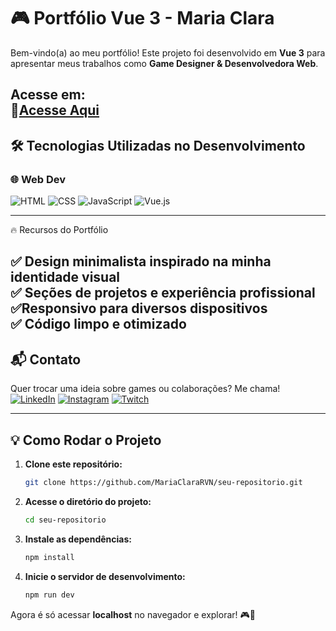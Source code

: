 # 🎮 Portfólio Vue 3 - Maria Clara

Bem-vindo(a) ao meu portfólio! Este projeto foi desenvolvido em **Vue 3** para apresentar meus trabalhos como **Game Designer & Desenvolvedora Web**.

## Acesse em: <br> 🔗[Acesse Aqui](https://portifolio-a4u4xhatf-mariaclararvns-projects.vercel.app/)

## 🛠️ Tecnologias Utilizadas no Desenvolvimento

### 🌐 Web Dev
![HTML](https://img.shields.io/badge/HTML5-E34F26?style=for-the-badge&logo=html5&logoColor=white) 
![CSS](https://img.shields.io/badge/CSS3-1572B6?style=for-the-badge&logo=css3&logoColor=white) 
![JavaScript](https://img.shields.io/badge/JavaScript-F7DF1E?style=for-the-badge&logo=javascript&logoColor=black) 
![Vue.js](https://img.shields.io/badge/Vue.js-4FC08D?style=for-the-badge&logo=vue.js&logoColor=white) 

---

🔥 Recursos do Portfólio

✅ Design minimalista inspirado na minha identidade visual <br>
✅ Seções de projetos e experiência profissional <br>
✅Responsivo para diversos dispositivos <br>
✅ Código limpo e otimizado
---

## 📬 Contato
Quer trocar uma ideia sobre games ou colaborações? Me chama!  
[![LinkedIn](https://img.shields.io/badge/LinkedIn-0077B5?style=for-the-badge&logo=linkedin&logoColor=white)](https://www.linkedin.com/in/maria-clara-rezende-vianna-2198491b8/)  [![Instagram](https://img.shields.io/badge/Instagram-E4405F?style=for-the-badge&logo=instagram&logoColor=white)](https://www.instagram.com/why_clarinharv/)  [![Twitch](https://img.shields.io/badge/Twitch-9146FF?style=for-the-badge&logo=twitch&logoColor=white)](https://www.twitch.tv/why_clararv)   

---

## 💡 Como Rodar o Projeto

1. **Clone este repositório:**
   ```sh
   git clone https://github.com/MariaClaraRVN/seu-repositorio.git
   ```
2. **Acesse o diretório do projeto:**
   ```sh
   cd seu-repositorio
   ```
3. **Instale as dependências:**
   ```sh
   npm install
   ```
4. **Inicie o servidor de desenvolvimento:**
   ```sh
   npm run dev
   ```

Agora é só acessar **localhost** no navegador e explorar! 🎮🚀

